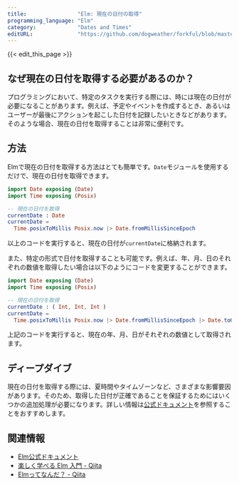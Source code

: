 ```yaml
---
title:                "Elm: 現在の日付の取得"
programming_language: "Elm"
category:             "Dates and Times"
editURL:              "https://github.com/dogweather/forkful/blob/master/content/ja/elm/getting-the-current-date.md"
---
```


{{< edit_this_page >}}

## なぜ現在の日付を取得する必要があるのか？

プログラミングにおいて、特定のタスクを実行する際には、時には現在の日付が必要になることがあります。例えば、予定やイベントを作成するとき、あるいはユーザーが最後にアクションを起こした日付を記録したいときなどがあります。そのような場合、現在の日付を取得することは非常に便利です。

## 方法

Elmで現在の日付を取得する方法はとても簡単です。```Date```モジュールを使用するだけで、現在の日付を取得できます。

```elm
import Date exposing (Date)
import Time exposing (Posix)

-- 現在の日付を取得
currentDate : Date
currentDate =
  Time.posixToMillis Posix.now |> Date.fromMillisSinceEpoch
```

以上のコードを実行すると、現在の日付が```currentDate```に格納されます。

また、特定の形式で日付を取得することも可能です。例えば、年、月、日のそれぞれの数値を取得したい場合は以下のようにコードを変更することができます。

```elm
import Date exposing (Date)
import Time exposing (Posix)

-- 現在の日付を取得
currentDate : ( Int, Int, Int )
currentDate =
  Time.posixToMillis Posix.now |> Date.fromMillisSinceEpoch |> Date.toGregorian
```

上記のコードを実行すると、現在の年、月、日がそれぞれの数値として取得されます。

## ディープダイブ

現在の日付を取得する際には、夏時間やタイムゾーンなど、さまざまな影響要因があります。そのため、取得した日付が正確であることを保証するためにはいくつかの追加処理が必要になります。詳しい情報は[公式ドキュメント](https://package.elm-lang.org/packages/elm/time/latest/Time)を参照することをおすすめします。

## 関連情報

- [Elm公式ドキュメント](https://guide.elm-lang.org/)
- [楽しく学べる Elm 入門 - Qiita](https://qiita.com/ci7lus/items/9f70a6224e68ee3c7abc)
- [Elmってなんだ？ - Qiita](https://qiita.com/janus_wel/items/0c986741dcdd118f5f6b)